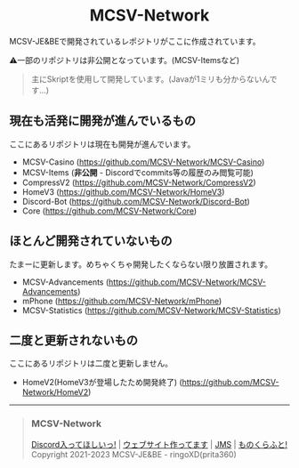 <h1 align="center">MCSV-Network</h1>
MCSV-JE&BEで開発されているレポジトリがここに作成されています。

⚠️一部のリポジトリは非公開となっています。(MCSV-Itemsなど)


> 主にSkriptを使用して開発しています。(Javaが1ミリも分からないんです...)

## 現在も活発に開発が進んでいるもの

ここにあるリポジトリは現在も開発が進んでいます。
* MCSV-Casino (https://github.com/MCSV-Network/MCSV-Casino)
* MCSV-Items (**非公開** - Discordでcommits等の履歴のみ閲覧可能)
* CompressV2 (https://github.com/MCSV-Network/CompressV2)
* HomeV3 (https://github.com/MCSV-Network/HomeV3)
* Discord-Bot (https://github.com/MCSV-Network/Discord-Bot)
* Core (https://github.com/MCSV-Network/Core)

## ほとんど開発されていないもの

たまーに更新します。めちゃくちゃ開発したくならない限り放置されます。
* MCSV-Advancements (https://github.com/MCSV-Network/MCSV-Advancements)
* mPhone (https://github.com/MCSV-Network/mPhone)
* MCSV-Statistics (https://github.com/MCSV-Network/MCSV-Statistics)

## 二度と更新されないもの

ここにあるリポジトリは二度と更新しません。
* HomeV2(HomeV3が登場したため開発終了) (https://github.com/MCSV-Network/HomeV2)

***

> ### MCSV-Network
> [Discord入ってほしいっ!](https://mcsv.life/discord/) | [ウェブサイト作ってます](https://mcsv.life) | [JMS](https://minecraft.jp/servers/connect.mcsv.life) | [ものくらふと!](https://monocraft.net/servers/naUZviTjsHJLerGLgCn1/vote)<br>
> Copyright 2021-2023 MCSV-JE&BE - ringoXD(prita360) 

